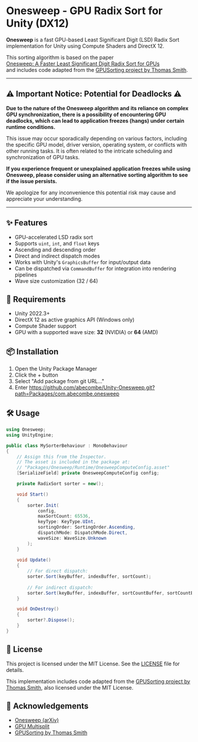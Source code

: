 # Onesweep - GPU Radix Sort for Unity (DX12)

**Onesweep** is a fast GPU-based Least Significant Digit (LSD) Radix Sort implementation for Unity using Compute Shaders and DirectX 12.

This sorting algorithm is based on the paper  
[Onesweep: A Faster Least Significant Digit Radix Sort for GPUs](https://arxiv.org/abs/2206.01784)  
and includes code adapted from the [GPUSorting project by Thomas Smith](https://github.com/b0nes164/GPUSorting).

---

## ⚠️ Important Notice: Potential for Deadlocks ⚠️

**Due to the nature of the Onesweep algorithm and its reliance on complex GPU synchronization, there is a possibility of encountering GPU deadlocks, which can lead to application freezes (hangs) under certain runtime conditions.**

This issue may occur sporadically depending on various factors, including the specific GPU model, driver version, operating system, or conflicts with other running tasks. It is often related to the intricate scheduling and synchronization of GPU tasks.

**If you experience frequent or unexplained application freezes while using Onesweep, please consider using an alternative sorting algorithm to see if the issue persists.**

We apologize for any inconvenience this potential risk may cause and appreciate your understanding.

---

## ✨ Features

- GPU-accelerated LSD radix sort
- Supports `uint`, `int`, and `float` keys
- Ascending and descending order
- Direct and indirect dispatch modes
- Works with Unity's `GraphicsBuffer` for input/output data
- Can be dispatched via `CommandBuffer` for integration into rendering pipelines
- Wave size customization (32 / 64)

## 🚀 Requirements

- Unity 2022.3+
- DirectX 12 as active graphics API (Windows only)
- Compute Shader support
- GPU with a supported wave size: **32** (NVIDIA) or **64** (AMD)

## 📦 Installation

1. Open the Unity Package Manager
2. Click the + button
3. Select "Add package from git URL..."
4. Enter https://github.com/abecombe/Unity-Onesweep.git?path=Packages/com.abecombe.onesweep

## 🛠 Usage

```csharp
using Onesweep;
using UnityEngine;

public class MySorterBehaviour : MonoBehaviour
{
    // Assign this from the Inspector.
    // The asset is included in the package at:
    // "Packages/Onesweep/Runtime/OnesweepComputeConfig.asset"
    [SerializeField] private OnesweepComputeConfig config;

    private RadixSort sorter = new();

    void Start()
    {
        sorter.Init(
            config,
            maxSortCount: 65536,
            keyType: KeyType.UInt,
            sortingOrder: SortingOrder.Ascending,
            dispatchMode: DispatchMode.Direct,
            waveSize: WaveSize.Unknown
        );
    }
    
    void Update()
    {
        // For direct dispatch:
        sorter.Sort(keyBuffer, indexBuffer, sortCount);
        
        // For indirect dispatch:
        sorter.Sort(keyBuffer, indexBuffer, sortCountBuffer, sortCountBufferOffset);
    }

    void OnDestroy()
    {
        sorter?.Dispose();
    }
}
```

## 📄 License

This project is licensed under the MIT License. See the [LICENSE](LICENSE) file for details.

This implementation includes code adapted from the [GPUSorting project by Thomas Smith](https://github.com/b0nes164/GPUSorting), also licensed under the MIT License.

## 💬 Acknowledgements

- [Onesweep (arXiv)](https://arxiv.org/abs/2206.01784)
- [GPU Multisplit](https://madalgo.au.dk/fileadmin/madalgo/OA_PDF_s/C417.pdf)
- [GPUSorting by Thomas Smith](https://github.com/b0nes164/GPUSorting)